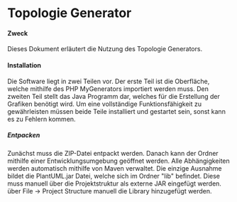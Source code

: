 # Topologie Generator

#### Zweck
Dieses Dokument erläutert die Nutzung des Topologie Generators. 

#### Installation
Die Software liegt in zwei Teilen vor. Der erste Teil ist die Oberfläche, welche mithilfe des PHP MyGenerators 
importiert werden muss. Den zweiten Teil stellt das Java Programm dar, welches für die Erstellung der Grafiken
benötigt wird. Um eine vollständige Funktionsfähigkeit zu gewährleisten müssen beide Teile installiert und gestartet sein,
sonst kann es zu Fehlern kommen.

##### Entpacken

Zunächst muss die ZIP-Datei entpackt werden. Danach kann der Ordner mithilfe einer Entwicklungsumgebung geöffnet werden.
Alle Abhängigkeiten werden automatisch mithilfe von Maven verwaltet. Die einzige Ausnahme bildet die PlantUML.jar Datei, 
welche sich im Ordner "lib" befindet. Diese muss manuell über die Projektstruktur als externe JAR eingefügt werden.
über File -> Project Structure manuell die Library hinzugefügt werden.


